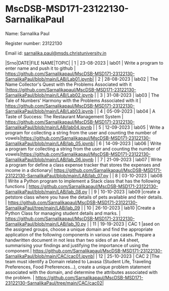 # MscDSB-MSD171-23122130-SarnalikaPaul

Name: Sarnalika Paul

Register number: 23122130

Email id: sarnalika.paul@msds.christuniversity.in

|Srno|DATE|FILE NAME|TOPIC|
|   1      |  23-08-2023 |      lab01       |  Write a program to enter name and push it to github |    https://github.com/Sarnalikapaul/MscDSB-MSD171-23122130-SarnalikaPaul/blob/main/LAB/Lab01.ipynb|
|   2      |  28-08-2023 |      lab02       |  The Name Collector's Quest with the Problems Associated with it |https://github.com/Sarnalikapaul/MscDSB-MSD171-23122130-SarnalikaPaul/blob/main/LAB/Lab02.ipynb           |
|   3      |  31-08-2023 |      lab03       |  The Tale of Numbers' Harmony with the Problems Associated with it | https://github.com/Sarnalikapaul/MscDSB-MSD171-23122130-SarnalikaPaul/blob/main/LAB/Lab03.ipynb                |
|   4      |  05-09-2023 |      lab04       |  A Taste of Success: The Restaurant Management System | https://github.com/Sarnalikapaul/MscDSB-MSD171-23122130-SarnalikaPaul/blob/main/LAB/lab04.ipynb                    |
|   5      |  12-09-2023 |      lab05       | Write a program for collecting a string from the user and counting the number of vowels|https://github.com/Sarnalikapaul/MscDSB-MSD171-23122130-SarnalikaPaul/blob/main/LAB/lab_05.ipynb|
|   6      |  14-09-2023 |      lab06       | Write a program for collecting a string from the user and counting the number of vowels|https://github.com/Sarnalikapaul/MscDSB-MSD171-23122130-SarnalikaPaul/blob/main/LAB/lab_06.ipynb   |
|   7      |  21-09-2023 |      lab07       | Write a program for define a class expense tracker that stores the expenses and income in a dictionary|  https://github.com/Sarnalikapaul/MscDSB-MSD171-23122130-SarnalikaPaul/blob/main/LAB/lab_07.py  |
|   8      |  03-10-2023 |      lab08       | Write a Python program to implement a Stack class that has the following functions | https://github.com/Sarnalikapaul/MscDSB-MSD171-23122130-SarnalikaPaul/blob/main/LAB/lab_08.py |
|   9      |  10-10-2023 |      lab09       |create a petstore class where you have the details of pets available and their details. | https://github.com/Sarnalikapaul/MscDSB-MSD171-23122130-SarnalikaPaul/tree/main/LAB/lab_09 |
|   10      |  26-10-2023 |      lab10       |Create a Python Class for managing student details and marks. | https://github.com/Sarnalikapaul/MscDSB-MSD171-23122130-SarnalikaPaul/blob/main/LAB/lab_10.py |
|   11      |  19-19-2023 |      CAC 1      |ased on the assigned groups, choose a unique domain and find the appropriate application of the following components in various use cases. Prepare a handwritten document in not less than two sides of an A4 sheet, summarising your findings and justifying the importance of using the component.| https://github.com/Sarnalikapaul/MscDSB-MSD171-23122130-SarnalikaPaul/blob/main/CAC/cac01.ipynb|
|   12      |  25-10-2023 |      CAC 2       |The team must identify a Domain related to Lavasa (Student Life, Traveling Preferences, Food Preferences...), create a unique problem statement associated with the domain, and determine the attributes associated with  the problem. | https://github.com/Sarnalikapaul/MscDSB-MSD171-23122130-SarnalikaPaul/tree/main/CAC/cac02|

